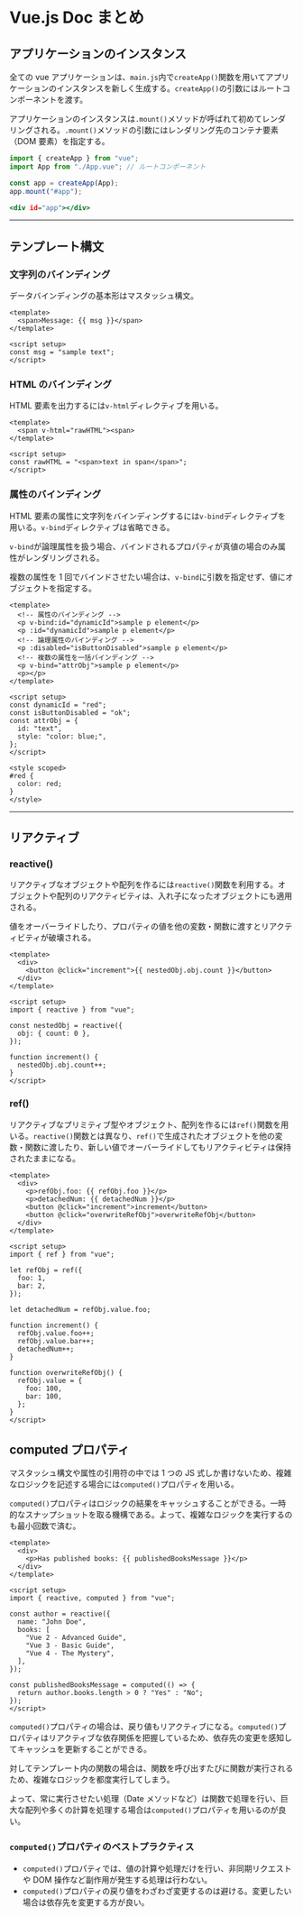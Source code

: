# Vue.js Doc まとめ

## アプリケーションのインスタンス

全ての vue アプリケーションは、`main.js`内で`createApp()`関数を用いてアプリケーションのインスタンスを新しく生成する。`createApp()`の引数にはルートコンポーネントを渡す。

アプリケーションのインスタンスは`.mount()`メソッドが呼ばれて初めてレンダリングされる。`.mount()`メソッドの引数にはレンダリング先のコンテナ要素（DOM 要素）を指定する。

```js:main.js
import { createApp } from "vue";
import App from "./App.vue"; // ルートコンポーネント

const app = createApp(App);
app.mount("#app");
```

```html:index.html
<div id="app"></div>
```

---

## テンプレート構文

### 文字列のバインディング

データバインディングの基本形はマスタッシュ構文。

```vue
<template>
  <span>Message: {{ msg }}</span>
</template>

<script setup>
const msg = "sample text";
</script>
```

### HTML のバインディング

HTML 要素を出力するには`v-html`ディレクティブを用いる。

```vue
<template>
  <span v-html="rawHTML"><span>
</template>

<script setup>
const rawHTML = "<span>text in span</span>";
</script>
```

### 属性のバインディング

HTML 要素の属性に文字列をバインディングするには`v-bind`ディレクティブを用いる。`v-bind`ディレクティブは省略できる。

`v-bind`が論理属性を扱う場合、バインドされるプロパティが真値の場合のみ属性がレンダリングされる。

複数の属性を 1 回でバインドさせたい場合は、`v-bind`に引数を指定せず、値にオブジェクトを指定する。

```vue
<template>
  <!-- 属性のバインディング -->
  <p v-bind:id="dynamicId">sample p element</p>
  <p :id="dynamicId">sample p element</p>
  <!-- 論理属性のバインディング -->
  <p :disabled="isButtonDisabled">sample p element</p>
  <!-- 複数の属性を一括バインディング -->
  <p v-bind="attrObj">sample p element</p>
  <p></p>
</template>

<script setup>
const dynamicId = "red";
const isButtonDisabled = "ok";
const attrObj = {
  id: "text",
  style: "color: blue;",
};
</script>

<style scoped>
#red {
  color: red;
}
</style>
```

---

## リアクティブ

### reactive()

リアクティブなオブジェクトや配列を作るには`reactive()`関数を利用する。オブジェクトや配列のリアクティビティは、入れ子になったオブジェクトにも適用される。

値をオーバーライドしたり、プロパティの値を他の変数・関数に渡すとリアクティビティが破壊される。

```vue
<template>
  <div>
    <button @click="increment">{{ nestedObj.obj.count }}</button>
  </div>
</template>

<script setup>
import { reactive } from "vue";

const nestedObj = reactive({
  obj: { count: 0 },
});

function increment() {
  nestedObj.obj.count++;
}
</script>
```

### ref()

リアクティブなプリミティブ型やオブジェクト、配列を作るには`ref()`関数を用いる。`reactive()`関数とは異なり、`ref()`で生成されたオブジェクトを他の変数・関数に渡したり、新しい値でオーバーライドしてもリアクティビティは保持されたままになる。

```vue
<template>
  <div>
    <p>refObj.foo: {{ refObj.foo }}</p>
    <p>detachedNum: {{ detachedNum }}</p>
    <button @click="increment">increment</button>
    <button @click="overwriteRefObj">overwriteRefObj</button>
  </div>
</template>

<script setup>
import { ref } from "vue";

let refObj = ref({
  foo: 1,
  bar: 2,
});

let detachedNum = refObj.value.foo;

function increment() {
  refObj.value.foo++;
  refObj.value.bar++;
  detachedNum++;
}

function overwriteRefObj() {
  refObj.value = {
    foo: 100,
    bar: 100,
  };
}
</script>
```

## computed プロパティ

マスタッシュ構文や属性の引用符の中では 1 つの JS 式しか書けないため、複雑なロジックを記述する場合には`computed()`プロパティを用いる。

`computed()`プロパティはロジックの結果をキャッシュすることができる。一時的なスナップショットを取る機構である。よって、複雑なロジックを実行するのも最小回数で済む。

```vue
<template>
  <div>
    <p>Has published books: {{ publishedBooksMessage }}</p>
  </div>
</template>

<script setup>
import { reactive, computed } from "vue";

const author = reactive({
  name: "John Doe",
  books: [
    "Vue 2 - Advanced Guide",
    "Vue 3 - Basic Guide",
    "Vue 4 - The Mystery",
  ],
});

const publishedBooksMessage = computed(() => {
  return author.books.length > 0 ? "Yes" : "No";
});
</script>
```

`computed()`プロパティの場合は、戻り値もリアクティブになる。`computed()`プロパティはリアクティブな依存関係を把握しているため、依存先の変更を感知してキャッシュを更新することができる。

対してテンプレート内の関数の場合は、関数を呼び出すたびに関数が実行されるため、複雑なロジックを都度実行してしまう。

よって、常に実行させたい処理（Date メソッドなど）は関数で処理を行い、巨大な配列や多くの計算を処理する場合は`computed()`プロパティを用いるのが良い。

### `computed()`プロパティのベストプラクティス

- `computed()`プロパティでは、値の計算や処理だけを行い、非同期リクエストや DOM 操作など副作用が発生する処理は行わない。
- `computed()`プロパティの戻り値をわざわざ変更するのは避ける。変更したい場合は依存先を変更する方が良い。
